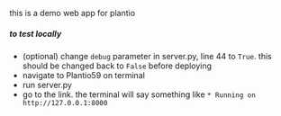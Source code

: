 this is a demo web app for plantio

##### to test locally

- (optional) change `debug` parameter in server.py, line 44 to `True`. this should be changed back to `False` before deploying
- navigate to Plantio59 on terminal
- run server.py
- go to the link. the terminal will say something like `* Running on http://127.0.0.1:8000`